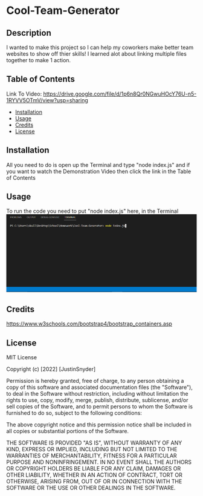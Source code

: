 # Cool-Team-Generator

## Description

I wanted to make this project so I can help my coworkers make better team websites to show off thier skills!
I learned alot about linking multiple files together to make 1 action.

## Table of Contents

Link To Video: https://drive.google.com/file/d/1p6n8Qr0NGwuHOcY76U-n5-1RYVV5OTmV/view?usp=sharing

- [Installation](#installation)
- [Usage](#usage)
- [Credits](#credits)
- [License](#license)

## Installation

All you need to do is open up the Terminal and type "node index.js" and if you want to watch the Demonstration Video then click the link in the Table of Contents

## Usage

To run the code you need to put "node index.js" here, in the Terminal
![Where to input code](./info1.png)

## Credits

https://www.w3schools.com/bootstrap4/bootstrap_containers.asp

## License

MIT License

Copyright (c) [2022] [JustinSnyder]

Permission is hereby granted, free of charge, to any person obtaining a copy
of this software and associated documentation files (the "Software"), to deal
in the Software without restriction, including without limitation the rights
to use, copy, modify, merge, publish, distribute, sublicense, and/or sell
copies of the Software, and to permit persons to whom the Software is
furnished to do so, subject to the following conditions:

The above copyright notice and this permission notice shall be included in all
copies or substantial portions of the Software.

THE SOFTWARE IS PROVIDED "AS IS", WITHOUT WARRANTY OF ANY KIND, EXPRESS OR
IMPLIED, INCLUDING BUT NOT LIMITED TO THE WARRANTIES OF MERCHANTABILITY,
FITNESS FOR A PARTICULAR PURPOSE AND NONINFRINGEMENT. IN NO EVENT SHALL THE
AUTHORS OR COPYRIGHT HOLDERS BE LIABLE FOR ANY CLAIM, DAMAGES OR OTHER
LIABILITY, WHETHER IN AN ACTION OF CONTRACT, TORT OR OTHERWISE, ARISING FROM,
OUT OF OR IN CONNECTION WITH THE SOFTWARE OR THE USE OR OTHER DEALINGS IN THE
SOFTWARE.